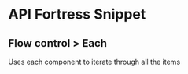 # API Fortress Snippet
## Flow control > Each

Uses each component to iterate through all the items

